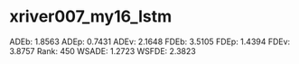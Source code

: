 # xriver007_my16_lstm

ADEb: 1.8563
ADEp: 0.7431
ADEv: 2.1648
FDEb: 3.5105
FDEp: 1.4394
FDEv: 3.8757
Rank: 450
WSADE: 1.2723
WSFDE: 2.3823